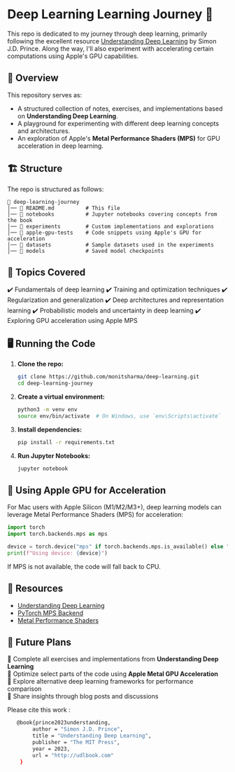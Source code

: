 # Deep Learning Learning Journey 🚀

This repo is dedicated to my journey through deep learning, primarily following the excellent resource [Understanding Deep Learning](https://udlbook.github.io/udlbook/) by Simon J.D. Prince. Along the way, I'll also experiment with accelerating certain computations using Apple's GPU capabilities. 

## 📌 Overview

This repository serves as:
- A structured collection of notes, exercises, and implementations based on **Understanding Deep Learning**.
- A playground for experimenting with different deep learning concepts and architectures.
- An exploration of Apple's **Metal Performance Shaders (MPS)** for GPU acceleration in deep learning.

## 🏗️ Structure

The repo is structured as follows:

```
📂 deep-learning-journey
│── 📜 README.md          # This file
│── 📂 notebooks          # Jupyter notebooks covering concepts from the book
│── 📂 experiments        # Custom implementations and explorations
│── 📂 apple-gpu-tests    # Code snippets using Apple's GPU for acceleration
│── 📂 datasets           # Sample datasets used in the experiments
│── 📂 models             # Saved model checkpoints
```

## 🚀 Topics Covered

✔️ Fundamentals of deep learning
✔️ Training and optimization techniques
✔️ Regularization and generalization
✔️ Deep architectures and representation learning
✔️ Probabilistic models and uncertainty in deep learning
✔️ Exploring GPU acceleration using Apple MPS

## 🖥️ Running the Code

1. **Clone the repo:**
   ```bash
   git clone https://github.com/monitsharma/deep-learning.git
   cd deep-learning-journey
   ```
2. **Create a virtual environment:**
   ```bash
   python3 -m venv env
   source env/bin/activate  # On Windows, use `env\Scripts\activate`
   ```
3. **Install dependencies:**
   ```bash
   pip install -r requirements.txt
   ```
4. **Run Jupyter Notebooks:**
   ```bash
   jupyter notebook
   ```

## 🚀 Using Apple GPU for Acceleration

For Mac users with Apple Silicon (M1/M2/M3+), deep learning models can leverage Metal Performance Shaders (MPS) for acceleration:

```python
import torch
import torch.backends.mps as mps

device = torch.device("mps" if torch.backends.mps.is_available() else "cpu")
print(f"Using device: {device}")
```

If MPS is not available, the code will fall back to CPU.

## 📌 Resources

- [Understanding Deep Learning](https://udlbook.github.io/udlbook/)
- [PyTorch MPS Backend](https://pytorch.org/docs/stable/notes/mps.html)
- [Metal Performance Shaders](https://developer.apple.com/documentation/metalperformanceshaders)

## 📌 Future Plans

🔹 Complete all exercises and implementations from **Understanding Deep Learning**  
🔹 Optimize select parts of the code using **Apple Metal GPU Acceleration**  
🔹 Explore alternative deep learning frameworks for performance comparison  
🔹 Share insights through blog posts and discussions  

Please cite this work :

```bash
   @book{prince2023understanding,
        author = "Simon J.D. Prince",
        title = "Understanding Deep Learning",
        publisher = "The MIT Press",
        year = 2023,
        url = "http://udlbook.com"
    }
```

